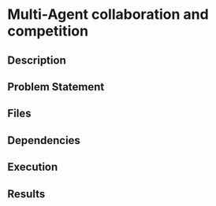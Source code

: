# Multi-Agent collaboration and competition

## Description


## Problem Statement


## Files


## Dependencies


## Execution


## Results





